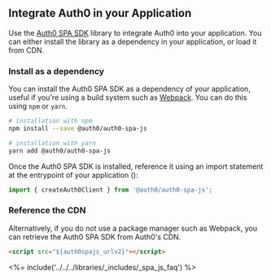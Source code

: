 <!-- markdownlint-disable MD002 MD041 -->

## Integrate Auth0 in your Application

Use the <a href="https://github.com/auth0/auth0-spa-js" target="_blank" rel="noreferrer">Auth0 SPA SDK</a> library to integrate Auth0 into your application. You can either install the library as a dependency in your application, or load it from CDN.

### Install as a dependency

You can install the Auth0 SPA SDK as a dependency of your application, useful if you're using a build system such as <a href="https://webpack.js.org/" target="_blank" rel="noreferrer">Webpack</a>. You can do this using `npm` or `yarn`.

```bash
# installation with npm
npm install --save @auth0/auth0-spa-js

# installation with yarn
yarn add @auth0/auth0-spa-js
```

Once the Auth0 SPA SDK is installed, reference it using an import statement at the entrypoint of your application ():

```js
import { createAuth0Client } from '@auth0/auth0-spa-js';
```

### Reference the CDN
 
Alternatively, if you do not use a package manager such as Webpack, you can retrieve the Auth0 SPA SDK from Auth0's CDN.

```html
<script src="${auth0spajs_urlv2}"></script>
```

<%= include('../../../libraries/_includes/_spa_js_faq') %>
